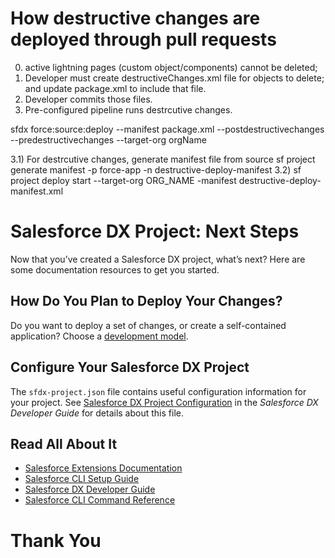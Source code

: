 # How destructive changes are deployed through pull requests
0) active lightning pages (custom object/components) cannot be deleted; 
1) Developer must create destructiveChanges.xml file for objects to delete; and update package.xml to include that file.
2) Developer commits those files.
3) Pre-configured pipeline runs destrcutive changes.

sfdx force:source:deploy --manifest package.xml --postdestructivechanges <file>  
--predestructivechanges <file> --target-org orgName

3.1) For destrcutive changes, generate manifest file from source
sf project generate manifest -p force-app -n destructive-deploy-manifest
3.2) sf project deploy start --target-org ORG_NAME -manifest destructive-deploy-manifest.xml 

# Salesforce DX Project: Next Steps

Now that you’ve created a Salesforce DX project, what’s next? Here are some documentation resources to get you started.

## How Do You Plan to Deploy Your Changes?

Do you want to deploy a set of changes, or create a self-contained application? Choose a [development model](https://developer.salesforce.com/tools/vscode/en/user-guide/development-models).

## Configure Your Salesforce DX Project

The `sfdx-project.json` file contains useful configuration information for your project. See [Salesforce DX Project Configuration](https://developer.salesforce.com/docs/atlas.en-us.sfdx_dev.meta/sfdx_dev/sfdx_dev_ws_config.htm) in the _Salesforce DX Developer Guide_ for details about this file.

## Read All About It

- [Salesforce Extensions Documentation](https://developer.salesforce.com/tools/vscode/)
- [Salesforce CLI Setup Guide](https://developer.salesforce.com/docs/atlas.en-us.sfdx_setup.meta/sfdx_setup/sfdx_setup_intro.htm)
- [Salesforce DX Developer Guide](https://developer.salesforce.com/docs/atlas.en-us.sfdx_dev.meta/sfdx_dev/sfdx_dev_intro.htm)
- [Salesforce CLI Command Reference](https://developer.salesforce.com/docs/atlas.en-us.sfdx_cli_reference.meta/sfdx_cli_reference/cli_reference.htm)

# Thank You

